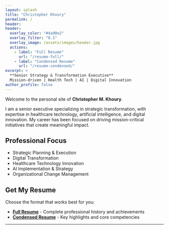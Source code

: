 ```yaml
---
layout: splash
title: "Christopher Khoury"
permalink: /
header:
header:
  overlay_color: "#4a90e2"
  overlay_filter: "0.1"
  overlay_image: /assets/images/header.jpg
  actions:
    - label: "Full Resume"
      url: "/resume-full/"
    - label: "Condensed Resume"
      url: "/resume-condensed/"
excerpt: >
  **Senior Strategy & Transformation Executive**  
  Mission-driven | Health Tech | AI | Digital Innovation
author_profile: false
---
```


Welcome to the personal site of **Christopher M. Khoury**.

I am a senior executive specializing in strategic transformation, with expertise in healthcare technology, artificial intelligence, and digital innovation. My career has been focused on driving mission-critical initiatives that create meaningful impact.

## Professional Focus

- Strategic Planning & Execution
- Digital Transformation
- Healthcare Technology Innovation
- AI Implementation & Strategy
- Organizational Change Management

## Get My Resume

Choose the format that works best for you:

- **[Full Resume](/resume-full/)** - Complete professional history and achievements
- **[Condensed Resume](/resume-condensed/)** - Key highlights and core competencies

---
